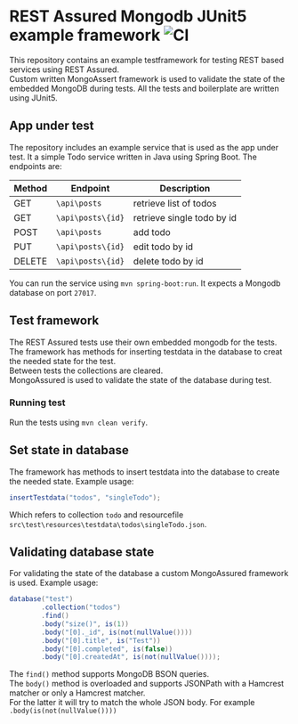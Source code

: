 # REST Assured Mongodb JUnit5 example framework ![CI](https://github.com/richardhendricksen/rest-assured-mongodb-junit5-example-framework/workflows/CI/badge.svg)

This repository contains an example testframework for testing REST based services using REST Assured.  
Custom written MongoAssert framework is used to validate the state of the embedded MongoDB during tests. All the tests and boilerplate are written using JUnit5.

## App under test

The repository includes an example service that is used as the app under test. It a simple Todo service written in Java using Spring Boot.
The endpoints are:

|Method |Endpoint         | Description              |
|------ |-----------------|--------------------------|
| GET   |`\api\posts`     |retrieve list of todos    |
| GET   |`\api\posts\{id}`|retrieve single todo by id| 
| POST  |`\api\posts`     |add todo                  | 
| PUT   |`\api\posts\{id}`|edit todo by id           | 
| DELETE|`\api\posts\{id}`|delete todo by id         | 

You can run the service using `mvn spring-boot:run`. It expects a Mongodb database on port `27017`.

## Test framework
The REST Assured tests use their own embedded mongodb for the tests. The framework has methods for inserting testdata in the database to creat the needed state for the test.  
Between tests the collections are cleared.  
MongoAssured is used to validate the state of the database during test.  

### Running test
Run the tests using `mvn clean verify`.  

## Set state in database
The framework has methods to insert testdata into the database to create the needed state. Example usage:
```java
insertTestdata("todos", "singleTodo");
```
Which refers to collection `todo` and resourcefile `src\test\resources\testdata\todos\singleTodo.json`.

## Validating database state
For validating the state of the database a custom MongoAssured framework is used. Example usage:
```java
database("test")
        .collection("todos")
        .find()
        .body("size()", is(1))
        .body("[0]._id", is(not(nullValue())))
        .body("[0].title", is("Test"))
        .body("[0].completed", is(false))
        .body("[0].createdAt", is(not(nullValue())));
```
The `find()` method supports MongoDB BSON queries.  
The `body()` method is overloaded and supports JSONPath with a Hamcrest matcher or only a Hamcrest matcher.  
For the latter it will try to match the whole JSON body. For example `.body(is(not(nullValue())))`  
